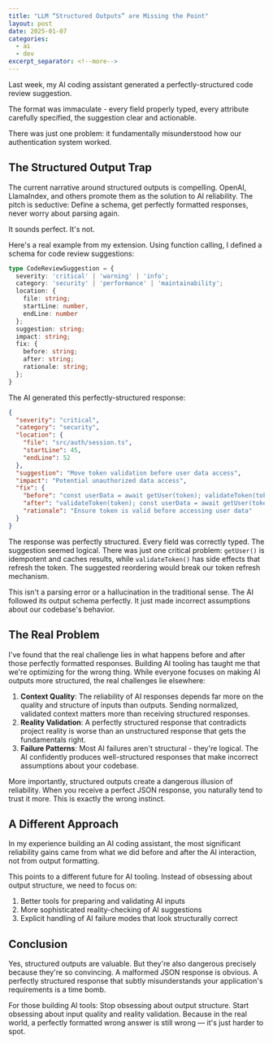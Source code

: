 ```yaml
---
title: "LLM “Structured Outputs” are Missing the Point"
layout: post
date: 2025-01-07
categories:
  - ai
  - dev
excerpt_separator: <!--more-->
---
```


Last week, my AI coding assistant generated a perfectly-structured code review suggestion. 

The format was immaculate - every field properly typed, every attribute carefully specified, the suggestion clear and actionable. 

There was just one problem: it fundamentally misunderstood how our authentication system worked.

<!--more-->

## The Structured Output Trap

The current narrative around structured outputs is compelling. OpenAI, LlamaIndex, and others promote them as the solution to AI reliability. The pitch is seductive: Define a schema, get perfectly formatted responses, never worry about parsing again.

It sounds perfect. It's not.

Here's a real example from my extension. Using function calling, I defined a schema for code review suggestions:

```typescript
type CodeReviewSuggestion = {
  severity: 'critical' | 'warning' | 'info';
  category: 'security' | 'performance' | 'maintainability';
  location: {
    file: string;
    startLine: number,
    endLine: number
  };
  suggestion: string;
  impact: string;
  fix: {
    before: string;
    after: string;
    rationale: string;
  };
}
```

The AI generated this perfectly-structured response:

```json
{
  "severity": "critical",
  "category": "security",
  "location": {
    "file": "src/auth/session.ts",
    "startLine": 45,
    "endLine": 52
  },
  "suggestion": "Move token validation before user data access",
  "impact": "Potential unauthorized data access",
  "fix": {
    "before": "const userData = await getUser(token); validateToken(token);",
    "after": "validateToken(token); const userData = await getUser(token);",
    "rationale": "Ensure token is valid before accessing user data"
  }
}
```

The response was perfectly structured. Every field was correctly typed. The suggestion seemed logical. There was just one critical problem: `getUser()` is idempotent and caches results, while `validateToken()` has side effects that refresh the token. The suggested reordering would break our token refresh mechanism.

This isn't a parsing error or a hallucination in the traditional sense. The AI followed its output schema perfectly. It just made incorrect assumptions about our codebase's behavior.

## The Real Problem

I've found that the real challenge lies in what happens before and after those perfectly formatted responses. Building AI tooling has taught me that we're optimizing for the wrong thing. While everyone focuses on making AI outputs more structured, the real challenges lie elsewhere:

1. **Context Quality**: The reliability of AI responses depends far more on the quality and structure of inputs than outputs. Sending normalized, validated context matters more than receiving structured responses.
2. **Reality Validation**: A perfectly structured response that contradicts project reality is worse than an unstructured response that gets the fundamentals right.
3. **Failure Patterns**: Most AI failures aren't structural - they're logical. The AI confidently produces well-structured responses that make incorrect assumptions about your codebase.

More importantly, structured outputs create a dangerous illusion of reliability. When you receive a perfect JSON response, you naturally tend to trust it more. This is exactly the wrong instinct.

## A Different Approach

In my experience building an AI coding assistant, the most significant reliability gains came from what we did before and after the AI interaction, not from output formatting.

This points to a different future for AI tooling. Instead of obsessing about output structure, we need to focus on:

1. Better tools for preparing and validating AI inputs
2. More sophisticated reality-checking of AI suggestions
3. Explicit handling of AI failure modes that look structurally correct

## Conclusion

Yes, structured outputs are valuable. But they're also dangerous precisely because they're so convincing. A malformed JSON response is obvious. A perfectly structured response that subtly misunderstands your application's requirements is a time bomb.

For those building AI tools: Stop obsessing about output structure. Start obsessing about input quality and reality validation. Because in the real world, a perfectly formatted wrong answer is still wrong &mdash; it's just harder to spot.
